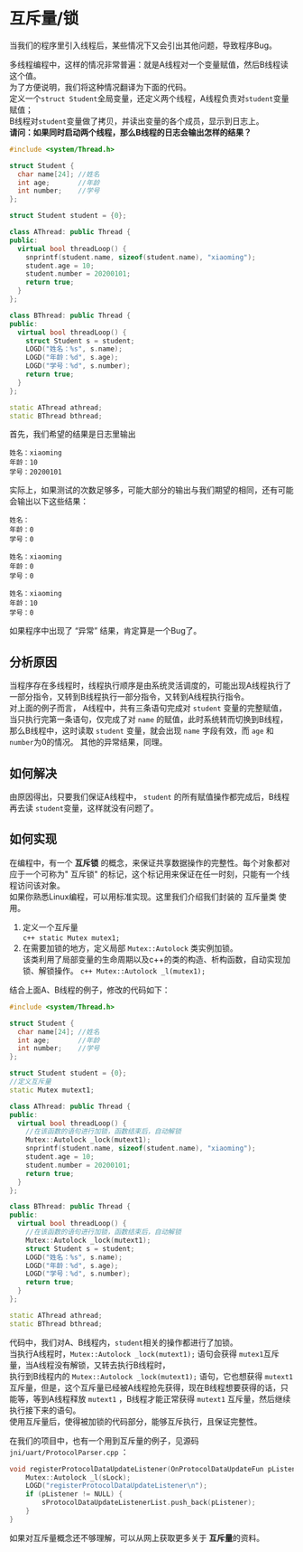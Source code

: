 # 互斥量/锁
当我们的程序里引入线程后，某些情况下又会引出其他问题，导致程序Bug。  

多线程编程中，这样的情况非常普遍：就是A线程对一个变量赋值，然后B线程读这个值。  
为了方便说明，我们将这种情况翻译为下面的代码。  
定义一个`struct Student`全局变量，还定义两个线程，A线程负责对`student`变量赋值；  
B线程对`student`变量做了拷贝，并读出变量的各个成员，显示到日志上。  
**请问：如果同时启动两个线程，那么B线程的日志会输出怎样的结果？**
```c++
#include <system/Thread.h>

struct Student {
  char name[24]; //姓名
  int age;       //年龄
  int number;    //学号
};

struct Student student = {0};

class AThread: public Thread {
public:
  virtual bool threadLoop() {
    snprintf(student.name, sizeof(student.name), "xiaoming");
    student.age = 10;
    student.number = 20200101;
    return true;
  }
};

class BThread: public Thread {
public:
  virtual bool threadLoop() {
    struct Student s = student;
    LOGD("姓名：%s", s.name);
    LOGD("年龄：%d", s.age);
    LOGD("学号：%d", s.number);
    return true;
  }
};

static AThread athread;
static BThread bthread;
```

首先，我们希望的结果是日志里输出  
```
姓名：xiaoming
年龄：10
学号：20200101
```
实际上，如果测试的次数足够多，可能大部分的输出与我们期望的相同，还有可能会输出以下这些结果：  
```
姓名：
年龄：0
学号：0
```
```
姓名：xiaoming
年龄：0
学号：0
```
```
姓名：xiaoming
年龄：10
学号：0
```

如果程序中出现了 “异常” 结果，肯定算是一个Bug了。  
## 分析原因    
  当程序存在多线程时，线程执行顺序是由系统灵活调度的，可能出现A线程执行了一部分指令，又转到B线程执行一部分指令，又转到A线程执行指令。  
  对上面的例子而言， A线程中，共有三条语句完成对 `student` 变量的完整赋值，当只执行完第一条语句，仅完成了对 `name` 的赋值，此时系统转而切换到B线程，  
  那么B线程中，这时读取 `student` 变量，就会出现 `name` 字段有效，而 `age` 和 `number`为0的情况。
  其他的异常结果，同理。 

## 如何解决   
  由原因得出，只要我们保证A线程中， `student` 的所有赋值操作都完成后，B线程再去读 `student`变量，这样就没有问题了。  

## 如何实现  
  在编程中，有一个 **互斥锁** 的概念，来保证共享数据操作的完整性。每个对象都对应于一个可称为" 互斥锁" 的标记，这个标记用来保证在任一时刻，只能有一个线程访问该对象。  
  如果你熟悉Linux编程，可以用标准实现。这里我们介绍我们封装的 互斥量类 使用。  
  
  1. 定义一个互斥量  
    ```c++
    static Mutex mutex1;
    ```
  2. 在需要加锁的地方，定义局部 `Mutex::Autolock` 类实例加锁。  
    该类利用了局部变量的生命周期以及c++的类的构造、析构函数，自动实现加锁、解锁操作。
    ```c++
    Mutex::Autolock _l(mutex1);
    ```    
    
结合上面A、B线程的例子，修改的代码如下：  
```c++
#include <system/Thread.h>

struct Student {
  char name[24]; //姓名
  int age;       //年龄
  int number;    //学号
};

struct Student student = {0};
//定义互斥量
static Mutex mutext1;

class AThread: public Thread {
public:
  virtual bool threadLoop() {
    //在该函数的语句进行加锁，函数结束后，自动解锁
    Mutex::Autolock _lock(mutext1);
    snprintf(student.name, sizeof(student.name), "xiaoming");
    student.age = 10;
    student.number = 20200101;
    return true;
  }
};

class BThread: public Thread {
public:
  virtual bool threadLoop() {
    //在该函数的语句进行加锁，函数结束后，自动解锁
    Mutex::Autolock _lock(mutext1);
    struct Student s = student;
    LOGD("姓名：%s", s.name);
    LOGD("年龄：%d", s.age);
    LOGD("学号：%d", s.number);
    return true;
  }
};

static AThread athread;
static BThread bthread;
```
代码中，我们对A、B线程内，`student`相关的操作都进行了加锁。    
当执行A线程时，`Mutex::Autolock _lock(mutext1);` 语句会获得 `mutex1`互斥量，当A线程没有解锁，又转去执行B线程时，  
执行到B线程内的 `Mutex::Autolock _lock(mutext1);` 语句，它也想获得 `mutext1`互斥量，但是，这个互斥量已经被A线程抢先获得，现在B线程想要获得的话，只能等，等到A线程释放 `mutext1` ，B线程才能正常获得 `mutext1` 互斥量，然后继续执行接下来的语句。  
使用互斥量后，使得被加锁的代码部分，能够互斥执行，且保证完整性。    

在我们的项目中，也有一个用到互斥量的例子，见源码 `jni/uart/ProtocolParser.cpp` ：
```c++
void registerProtocolDataUpdateListener(OnProtocolDataUpdateFun pListener) {
	Mutex::Autolock _l(sLock);
	LOGD("registerProtocolDataUpdateListener\n");
	if (pListener != NULL) {
		sProtocolDataUpdateListenerList.push_back(pListener);
	}
}
```

如果对互斥量概念还不够理解，可以从网上获取更多关于 **互斥量**的资料。
  